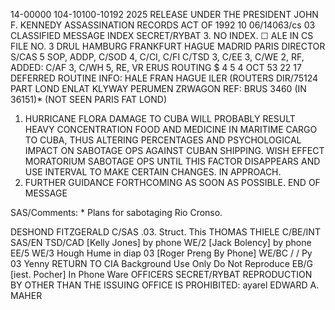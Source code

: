 14-00000
104-10100-10192
2025 RELEASE UNDER THE PRESIDENT JOHN F. KENNEDY ASSASSINATION RECORDS ACT OF 1992
10
06/14063/cs
03
CLASSIFIED MESSAGE
INDEX
SECRET/RYBAT
3. NO INDEX.
☐ ALE IN CS FILE NO.
3
DRUL HAMBURG FRANKFURT HAGUE MADRID PARIS
DIRECTOR
S/CAS 5
SOP, ADDP, C/SOD 4, C/CI, C/FI C/TSD 3, C/EE 3, C/WE 2, RF,
ADDED: C/AF 3, C/WH 5, RE, VR
ERUS
ROUTING
$
4
5
4 OCT 53 22 17
DEFERRED
ROUTINE
INFO: HALE FRAN HAGUE ILER (ROUTERS DIR/75124
PART LOND
ENLAT KLYWAY PERUMEN ZRWAGON
REF: BRUS 3460 (IN 36151)* (NOT SEEN PARIS FAT LOND)
1. HURRICANE FLORA DAMAGE TO CUBA WILL PROBABLY RESULT
HEAVY CONCENTRATION FOOD AND MEDICINE IN MARITIME CARGO TO
CUBA, THUS ALTERING PERCENTAGES AND PSYCHOLOGICAL IMPACT ON
SABOTAGE OPS AGAINST CUBAN SHIPPING. WISH EFFECT MORATORIUM
SABOTAGE OPS UNTIL THIS FACTOR DISAPPEARS AND USE INTERVAL TO
MAKE CERTAIN CHANGES. IN APPROACH.
2. FURTHER GUIDANCE FORTHCOMING AS SOON AS POSSIBLE.
END OF MESSAGE

SAS/Comments: * Plans for sabotaging Rio Cronso.

DESHOND FITZGERALD
C/SAS
.03.
Struct. This
THOMAS THIELE
C/BE/INT
SAS/EN
TSD/CAD [Kelly Jones] by phone
WE/2 [Jack Bolency] by phone
EE/5
WE/3
Hough Hume in diap
03
[Roger Preng By Phone]
WE/BC / / Py
03 Yenny
RETURN TO CIA
Background Use Only
Do Not Reproduce
EB/G [iest. Pocher] In Phone Ware
OFFICERS
SECRET/RYBAT
REPRODUCTION BY OTHER THAN THE ISSUING OFFICE IS PROHIBITED:
ayarel
EDWARD A. MAHER
